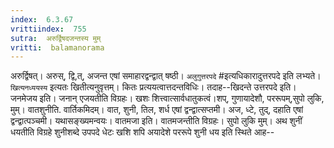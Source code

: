 ```yaml
---
index:  6.3.67
vrittiindex:  755
sutra:  अरुर्द्विषदजन्तस्य मुम्
vritti:  balamanorama 
---
```


अरुर्द्विषत्। अरुस्, द्वि,त्, अजन्त एषां समाहारद्वन्द्वात् षष्ठी। `अलुगुत्तरपदे` #इत्यधिकारादुत्तरपदे इति लभ्यते। `खित्यनध्ययस्य` इत्यतः खितीत्यनुवृत्तम्। कितः प्रत्ययत्वात्तदन्तविधिः। तदाह--खिदन्ते उत्तरपदे इति। जनमेजय इति। जनान् एजयतीति विग्रहः। खशः शित्त्वात्सार्वधातुकत्वं।शप्, गुणायादेशौ, पररूपम्,सुपो लुकि, मुम्। वातशुनीति. वार्तिकमिदम्। वात, शुनी, तिल, शर्ध एषां द्वन्द्वात्सप्तमी। अज, ध्टे, तुद्, दहाति एषां द्वन्द्वात्पञ्चमी। यथासङ्ख्यमन्वयः। वातमजा इति। वातमजन्तीति विग्रहः। सुपो लुकि मुम्। अथ शुनीं धयतीति विग्रहे शुनीशब्दे उपपदे धेटः खशि शपि अयादेशे पररूपे शुनी धय इति स्थिते आह-- 


